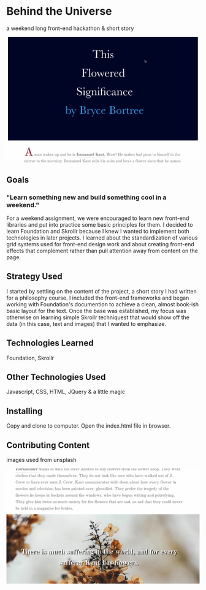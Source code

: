 <h1> Behind the Universe </h1>
<p> a weekend long front-end hackathon & short story </p>

<img src="./css/images/flowsig.gif"/>

<h2>Goals</h2>
<h3>"Learn something new and build something cool in a weekend."
</h3>
<p>For a weekend assignment, we were encouraged to learn new front-end libraries and put into practice some basic principles for them. I decided to learn Foundation and Skrollr because I knew I wanted to implement both technologies in later projects. I learned about the standardization of various grid systems used for front-end design work and about creating front-end effects that complement rather than pull attention away from content on the page.</p>

<h2>Strategy Used</h2>
<p>I started by settling on the content of the project, a short story I had written for a philosophy course. I included the front-end frameworks and began working with Foundation's documention to achieve a clean, almost book-ish basic layout for the text. Once the base was established, my focus was otherwise on learning simple Skrollr techniquest that would show off the data (in this case, text and images) that I wanted to emphasize.</p>

<h2>Technologies Learned</h2>
<p> Foundation, Skrollr </p>

<h2>Other Technologies Used</h2>
<p> Javascript, CSS, HTML, JQuery & a little magic </p>

<h2>Installing</h2>
<p>Copy and clone to computer. Open the index.html file in browser. </p>

<h2>Contributing Content</h2>
<p> images used from unsplash </p>

<img src="./css/images/suffering.png"/>